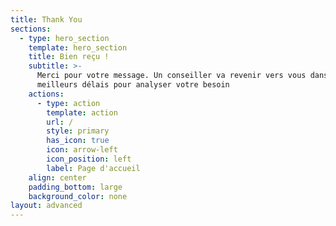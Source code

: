 ```yaml
---
title: Thank You
sections:
  - type: hero_section
    template: hero_section
    title: Bien reçu !
    subtitle: >-
      Merci pour votre message. Un conseiller va revenir vers vous dans les
      meilleurs délais pour analyser votre besoin
    actions:
      - type: action
        template: action
        url: /
        style: primary
        has_icon: true
        icon: arrow-left
        icon_position: left
        label: Page d'accueil
    align: center
    padding_bottom: large
    background_color: none
layout: advanced
---
```

